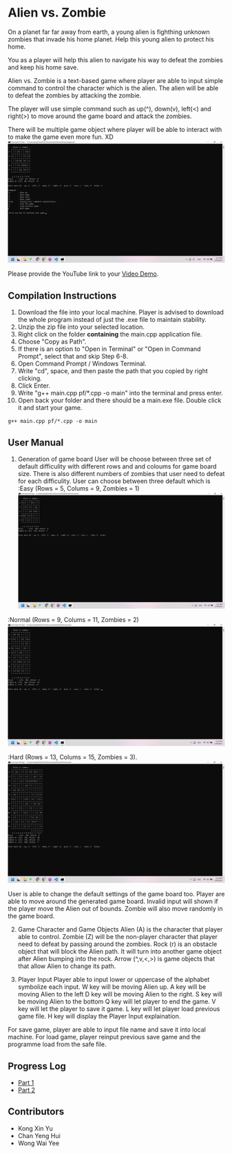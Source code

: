 # Alien vs. Zombie

On a planet far far away from earth, a young alien is fighthing unknown zombies that invade his home planet. Help this young alien to protect his home.

You as a player will help this alien to navigate his way to defeat the zombies and keep his home save.

Alien vs. Zombie is a text-based game where player are able to input simple command to control the character which is the alien. The alien will be able to defeat the zombies by attacking the zombie.

The player will use simple command such as up(^), down(v), left(<) and right(>) to move around the game board and attack the zombies.

There will be multiple game object where player will be able to interact with to make the game even more fun. XD
![Display Help](https://github.com/Kong-fish/Assignment/blob/main/Screenshot/Help.png)


Please provide the YouTube link to your [Video Demo](https://youtu.be/h6MXmUfKmPs).

## Compilation Instructions

1. Download the file into your local machine. Player is advised to download the whole program instead of just the .exe file to maintain stability.
2. Unzip the zip file into your selected location.
3. Right click on the folder **containing** the main.cpp application file.
4. Choose "Copy as Path".
5. If there is an option to "Open in Terminal" or "Open in Command Prompt", select that and skip Step 6-8.
6. Open Command Prompt / Windows Terminal.
7. Write "cd", space, and then paste the path that you copied by right clicking.
8. Click Enter.
9. Write "g++ main.cpp pf/*.cpp -o main" into the terminal and press enter.
10. Open back your folder and there should be a main.exe file. Double click it and start your game.

```
g++ main.cpp pf/*.cpp -o main
```

## User Manual

1. Generation of game board
User will be choose between three set of default difficulity with different rows and and coloums for game board size. There is also different numbers of zombies that user need to defeat for each difficulity. 
User can choose between three default which is 
:Easy (Rows = 5, Colums = 9, Zombies = 1)
![Easy](https://github.com/Kong-fish/Assignment/blob/main/Screenshot/Easy.png)

:Normal (Rows = 9, Colums = 11, Zombies = 2) 
![Medium](https://github.com/Kong-fish/Assignment/blob/main/Screenshot/Medium.png)

:Hard (Rows = 13, Colums = 15, Zombies = 3). 
![Hard](https://github.com/Kong-fish/Assignment/blob/main/Screenshot/Hard.png)

User is able to change the default settings of the game board too. 
Player are able to move around the generated game board. Invalid input will shown if the player move the Alien out of bounds. Zombie will also move randomly in the game board.

2. Game Character and Game Objects
Alien (A) is the character that player able to control.
Zombie (Z) will be the non-player character that player need to defeat by passing around the zombies.
Rock (r) is an obstacle object that will block the Alien path. It will turn into another game object after Alien bumping into the rock.
Arrow (^,v,<,>) is game objects that that allow Alien to change its path.

3. Player Input
Player able to input lower or uppercase of the alphabet symbolize each input.
W key will be moving Alien up.
A key will be moving Alien to the left
D key will be moving Alien to the right.
S key will be moving Alien to the bottom
Q key will let player to end the game.
V key will let the player to save it game.
L key will let player load previous game file.
H key will display the Player Input explaination.

For save game, player are able to input file name and save it into local machine.
For load game, player reinput previous save game and the programme load from the safe file.

## Progress Log

- [Part 1](PART1.md)
- [Part 2](PART2.md)

## Contributors

- Kong Xin Yu
- Chan Yeng Hui
- Wong Wai Yee


